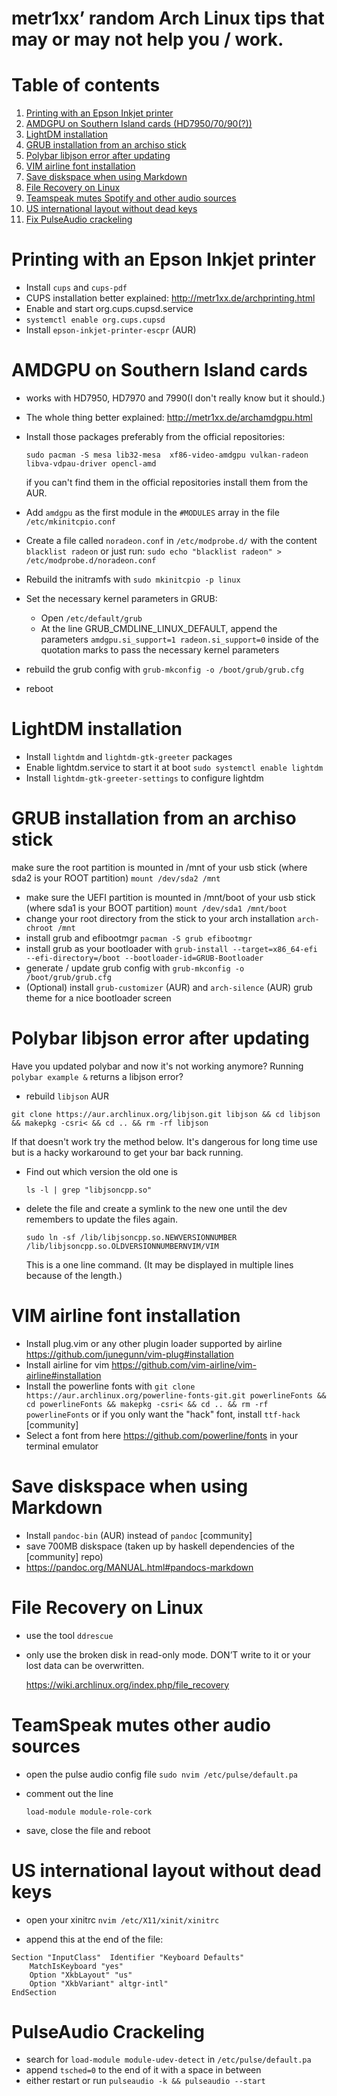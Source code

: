 # metr1xx’ random Arch Linux tips that may or may not help you / work.

# Table of contents

1. [Printing with an Epson Inkjet printer](#printing-with-an-epson-inkjet-printer)
2. [AMDGPU on Southern Island cards (HD7950/70/90(?))](#amdgpu-on-southern-island-cards)
3. [LightDM installation](#lightdm-installation)
4. [GRUB installation from an archiso stick](#grub-installation-from-an-archiso-stick)
5. [Polybar libjson error after updating](#polybar-libjson-error-after-updating)
6. [VIM airline font installation](#vim-airline-font-installation)
7. [Save diskspace when using Markdown](#save-diskspace-when-using-markdown)
8. [File Recovery on Linux](#file-recovery-on-linux)
9. [Teamspeak mutes Spotify and other audio sources](#teamspeak-mutes-other-audio-sources)
10. [US international layout without dead keys](#us-international-layout-without-dead-keys)
11. [Fix PulseAudio crackeling](#pulseaudio-crackeling)

# Printing with an Epson Inkjet printer
- Install `cups` and `cups-pdf`
- CUPS installation better explained: http://metr1xx.de/archprinting.html
- Enable and start org.cups.cupsd.service
- `systemctl enable org.cups.cupsd`
- Install `epson-inkjet-printer-escpr` (AUR)

# AMDGPU on Southern Island cards
- works with HD7950, HD7970 and 7990(I don't really know but it should.)
- The whole thing better explained: http://metr1xx.de/archamdgpu.html
- Install those packages preferably from the official repositories:

  ` sudo pacman -S mesa lib32-mesa  xf86-video-amdgpu vulkan-radeon libva-vdpau-driver opencl-amd `

  if you can't find them in the official repositories install them from the AUR.
- Add `amdgpu` as the first module in the `#MODULES` array in the file `/etc/mkinitcpio.conf`
- Create a file called `noradeon.conf` in `/etc/modprobe.d/` with the content `blacklist radeon` or just run:
  `sudo echo "blacklist radeon" > /etc/modprobe.d/noradeon.conf `
- Rebuild the initramfs with `sudo mkinitcpio -p linux`
- Set the necessary kernel parameters in GRUB:
  - Open `/etc/default/grub`
  - At the line GRUB_CMDLINE_LINUX_DEFAULT, append the parameters
    `amdgpu.si_support=1 radeon.si_support=0`
    inside of the quotation marks to pass the necessary kernel parameters
- rebuild the grub config with 
  `grub-mkconfig -o /boot/grub/grub.cfg`
- reboot

# LightDM installation
- Install `lightdm` and `lightdm-gtk-greeter` packages
- Enable lightdm.service to start it at boot
  `sudo systemctl enable lightdm`
- Install `lightdm-gtk-greeter-settings` to configure lightdm

# GRUB installation from an archiso stick
make sure the root partition is mounted in /mnt of your usb stick
  (where sda2 is your ROOT partition)
  `mount /dev/sda2 /mnt`
- make sure the UEFI partition is mounted in /mnt/boot of your usb stick
  (where sda1 is your BOOT partition)
  `mount /dev/sda1 /mnt/boot`
- change your root directory from the stick to your arch installation
  `arch-chroot /mnt`
- install grub and efibootmgr
  `pacman -S grub efibootmgr`
- install grub as your bootloader with 
  `grub-install --target=x86_64-efi --efi-directory=/boot --bootloader-id=GRUB-Bootloader`
- generate / update grub config with 
  `grub-mkconfig -o /boot/grub/grub.cfg`
- (Optional) install `grub-customizer` (AUR) and `arch-silence` (AUR) grub theme for a nice bootloader screen

# Polybar libjson error after updating

Have you updated polybar and now it's not working anymore? Running `polybar example &` returns a libjson error?

- rebuild `libjson` AUR

`git clone https://aur.archlinux.org/libjson.git libjson && cd libjson && makepkg -csri< && cd .. && rm -rf libjson`

If that doesn't work try the method below. It's dangerous for long time use but is a hacky workaround to get your bar back running.

- Find out which version the old one is

  ` ls -l | grep "libjsoncpp.so" `

- delete the file and create a symlink to the new one until the dev remembers to update the files again.

  ` sudo ln -sf /lib/libjsoncpp.so.NEWVERSIONNUMBER /lib/libjsoncpp.so.OLDVERSIONNUMBERNVIM/VIM `

  This is a one line command. (It may be displayed in multiple lines because of the length.)

# VIM airline font installation
- Install plug.vim or any other plugin loader supported by airline https://github.com/junegunn/vim-plug#installation
- Install airline for vim https://github.com/vim-airline/vim-airline#installation
- Install the powerline fonts with
  `git clone https://aur.archlinux.org/powerline-fonts-git.git powerlineFonts && cd powerlineFonts && makepkg -csri< && cd .. && rm -rf powerlineFonts`
  or if you only want the "hack" font, install `ttf-hack` [community]
- Select a font from here https://github.com/powerline/fonts in your terminal emulator

# Save diskspace when using Markdown
- Install `pandoc-bin` (AUR) instead of `pandoc` [community]
- save 700MB diskspace (taken up by haskell dependencies of the [community] repo)
- https://pandoc.org/MANUAL.html#pandocs-markdown

# File Recovery on Linux
- use the tool `ddrescue`

- only use the broken disk in read-only mode. DON’T write to it or your lost data can be overwritten.

  https://wiki.archlinux.org/index.php/file_recovery

# TeamSpeak mutes other audio sources
- open the pulse audio config file `sudo nvim /etc/pulse/default.pa`
- comment out the line 

  `load-module module-role-cork`

- save, close the file and reboot

# US international layout without dead keys
- open your xinitrc `nvim /etc/X11/xinit/xinitrc`

- append this at the end of the file:

```
Section "InputClass"  Identifier "Keyboard Defaults"
    MatchIsKeyboard "yes"
    Option "XkbLayout" "us"
    Option "XkbVariant" altgr-intl"
EndSection
```

# PulseAudio Crackeling
- search for `load-module module-udev-detect` in `/etc/pulse/default.pa`
- append `tsched=0` to the end of it with a space in between
- either restart or run `pulseaudio -k && pulseaudio --start`
